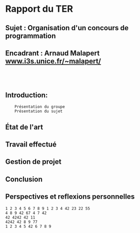 # Rapport du TER
## Sujet : Organisation d'un concours de programmation
## Encadrant : Arnaud Malapert www.i3s.unice.fr/~malapert/
</br></br>
## Introduction:

        Présentation du groupe
        Présentation du sujet
## État de l'art
## Travail effectué
## Gestion de projet
## Conclusion
## Perspectives et reflexions personnelles

```
1 2 3 4 5 6 7 8 9 1 2 3 4 42 23 22 55
4 8 9 42 67 4 7 42
42 4242 42 11
4242 42 8 9 77
1 2 3 4 5 42 6 7 8 9
```
